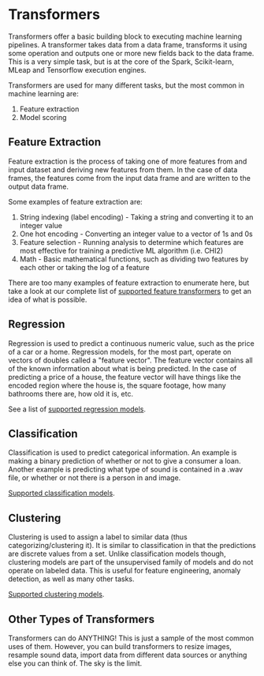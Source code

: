 # Transformers

Transformers offer a basic building block to executing machine learning
pipelines. A transformer takes data from a data frame, transforms it
using some operation and outputs one or more new fields back to the
data frame. This is a very simple task, but is at the core of the Spark,
Scikit-learn, MLeap and Tensorflow execution engines.

Transformers are used for many different tasks, but the most common in
machine learning are:

1. Feature extraction
2. Model scoring

## Feature Extraction

Feature extraction is the process of taking one of more features from
and input dataset and deriving new features from them. In the case of
data frames, the features come from the input data frame and are written
to the output data frame.

Some examples of feature extraction are:

1. String indexing (label encoding) - Taking a string and converting it
   to an integer value
2. One hot encoding - Converting an integer value to a vector of 1s and
   0s
3. Feature selection - Running analysis to determine which features are
   most effective for training a predictive ML algorithm (i.e. CHI2)
4. Math - Basic mathematical functions, such as dividing two features by
   each other or taking the log of a feature

There are too many examples of feature extraction to enumerate here, but
take a look at our complete list of [supported feature transformers](support.html#features) to
get an idea of what is possible.

## Regression

Regression is used to predict a continuous
numeric value, such as the price of a car or a home. Regression models,
for the most part, operate on vectors of doubles called a "feature
vector". The feature vector contains all of the known information about
what is being predicted. In the case of predicting a price of a house,
the feature vector will have things like the encoded region where the
house is, the square footage, how many bathrooms there are, how old it
is, etc.

See a list of [supported regression models](support.html#regression).

## Classification

Classification is used to predict categorical information. An example is
making a binary prediction of whether or not to give a consumer a loan. Another example is predicting what type of sound is contained in
a .wav file, or whether or not there is a person in and image.

[Supported classification models](support.html#classification).

## Clustering

Clustering is used to assign a label to similar data (thus categorizing/clustering it). It is similar to
classification in that the predictions are discrete values from a set.
Unlike classification models though, clustering models are part of the unsupervised family of models and do not operate on labeled data.
This is useful for feature engineering, anomaly detection, as well as many other tasks.


[Supported clustering models](support.html#clustering).

## Other Types of Transformers

Transformers can do ANYTHING! This is just a sample of the most common
uses of them. However, you can build transformers to resize images,
resample sound data, import data from different data sources or anything
else you can think of. The sky is the limit.

